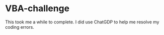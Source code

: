 # VBA-challenge
This took me a while to complete. I did use ChatGDP to help me resolve my coding errors. 
